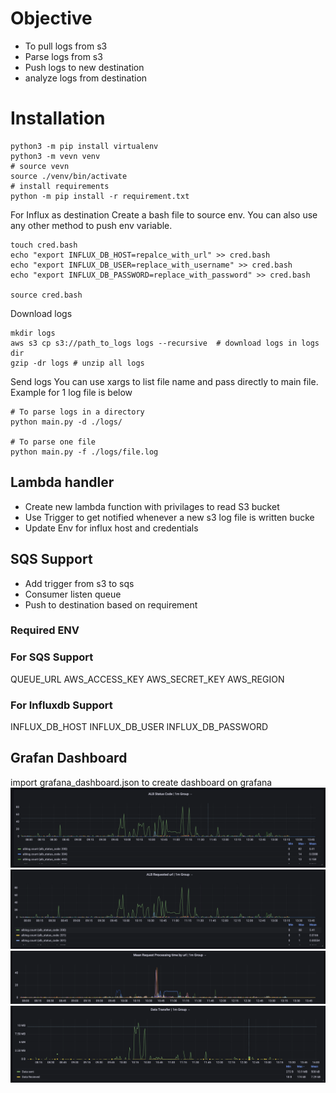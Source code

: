 # Objective
- To pull logs from s3
- Parse logs from s3
- Push logs to new destination
- analyze logs from destination

# Installation

```
python3 -m pip install virtualenv
python3 -m vevn venv
# source vevn
source ./venv/bin/activate
# install requirements
python -m pip install -r requirement.txt
```

For Influx as destination
Create a bash file to source env. You can also use any other method to push env variable. 
```
touch cred.bash
echo "export INFLUX_DB_HOST=repalce_with_url" >> cred.bash
echo "export INFLUX_DB_USER=replace_with_username" >> cred.bash
echo "export INFLUX_DB_PASSWORD=replace_with_password" >> cred.bash

source cred.bash
```


Download logs
```
mkdir logs
aws s3 cp s3://path_to_logs logs --recursive  # download logs in logs dir
gzip -dr logs # unzip all logs
```

Send logs
You can use xargs to list file name and pass directly to main file. Example for 1 log file is below
```
# To parse logs in a directory
python main.py -d ./logs/

# To parse one file
python main.py -f ./logs/file.log
```

## Lambda handler
 - Create new lambda function with privilages to read S3 bucket
 - Use Trigger to get notified whenever a new s3 log file is written bucke
 - Update Env for influx host and credentials 

## SQS Support 
- Add trigger from s3 to sqs
- Consumer listen queue
- Push to destination based on requirement 

### Required ENV
###  For SQS Support
QUEUE_URL
AWS_ACCESS_KEY
AWS_SECRET_KEY
AWS_REGION

### For Influxdb Support

INFLUX_DB_HOST
INFLUX_DB_USER
INFLUX_DB_PASSWORD



## Grafan Dashboard
import grafana_dashboard.json to create dashboard on grafana
![alt text](./screenshots/Screenshot%202022-03-27%20at%202.09.07%20PM.png)
![alt text](./screenshots/Screenshot%202022-03-27%20at%202.09.13%20PM.png)
![alt text](./screenshots/Screenshot%202022-03-27%20at%202.09.24%20PM.png)
![alt text](./screenshots/Screenshot%202022-03-27%20at%202.09.33%20PM.png)
